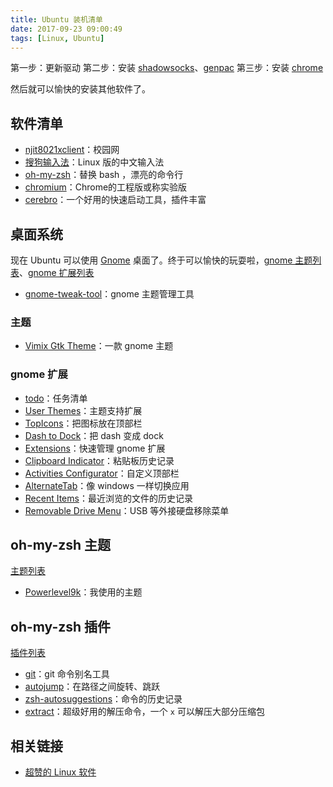 ```yaml
---
title: Ubuntu 装机清单
date: 2017-09-23 09:00:49
tags: [Linux, Ubuntu]
---
```


第一步：更新驱动
第二步：安装 [shadowsocks](https://github.com/shadowsocks/shadowsocks-qt5)、[genpac](https://github.com/JinnLynn/genpac)
第三步：安装 [chrome](https://www.google.com/chrome/browser/desktop/index.html)

然后就可以愉快的安装其他软件了。

<!-- more -->

## 软件清单

- [njit8021xclient](https://github.com/liuqun/njit8021xclient)：校园网
- [搜狗输入法](http://pinyin.sogou.com/linux/?r=pinyin)：Linux 版的中文输入法
- [oh-my-zsh](http://ohmyz.sh/)：替换 bash ，漂亮的命令行
- [chromium](https://chromium.woolyss.com/#linux)：Chrome的工程版或称实验版
- [cerebro](https://cerebroapp.com/)：一个好用的快速启动工具，插件丰富

## 桌面系统

现在 Ubuntu 可以使用 [Gnome](https://ubuntugnome.org/) 桌面了。终于可以愉快的玩耍啦，[gnome 主题列表](https://www.gnome-look.org/)、[gnome 扩展列表](https://extensions.gnome.org/)

- [gnome-tweak-tool](https://github.com/nzjrs/gnome-tweak-tool)：gnome 主题管理工具

### 主题

- [Vimix Gtk Theme](https://www.gnome-look.org/p/1013698/)：一款 gnome 主题

### gnome 扩展

- [todo](https://extensions.gnome.org/extension/570/todotxt/)：任务清单
- [User Themes](https://extensions.gnome.org/extension/19/user-themes/)：主题支持扩展
- [TopIcons](https://extensions.gnome.org/extension/495/topicons/)：把图标放在顶部栏
- [Dash to Dock](https://extensions.gnome.org/extension/307/dash-to-dock/)：把 dash 变成 dock
- [Extensions](https://extensions.gnome.org/extension/1036/extensions/)：快速管理 gnome 扩展
- [Clipboard Indicator](https://extensions.gnome.org/extension/779/clipboard-indicator/)：粘贴板历史记录
- [Activities Configurator](https://extensions.gnome.org/extension/358/activities-configurator/)：自定义顶部栏
- [AlternateTab](https://extensions.gnome.org/extension/15/alternatetab/)：像 windows 一样切换应用
- [Recent Items](https://extensions.gnome.org/extension/72/recent-items/)：最近浏览的文件的历史记录
- [Removable Drive Menu](https://extensions.gnome.org/extension/7/removable-drive-menu/)：USB 等外接硬盘移除菜单

## oh-my-zsh 主题

[主题列表](https://github.com/robbyrussell/oh-my-zsh/wiki/Themes)

- [Powerlevel9k](https://github.com/bhilburn/powerlevel9k)：我使用的主题

## oh-my-zsh 插件

[插件列表](https://github.com/robbyrussell/oh-my-zsh/wiki/Plugins)

- [git](https://github.com/robbyrussell/oh-my-zsh/wiki/Plugin:git)：git 命令别名工具
- [autojump](https://github.com/wting/autojump)：在路径之间旋转、跳跃
- [zsh-autosuggestions](https://github.com/zsh-users/zsh-autosuggestions)：命令的历史记录
- [extract](https://github.com/robbyrussell/oh-my-zsh/tree/master/plugins/extract)：超级好用的解压命令，一个 `x` 可以解压大部分压缩包


## 相关链接

- [超赞的 Linux 软件](https://alim0x.gitbooks.io/awesome-linux-software-zh_cn/content/)